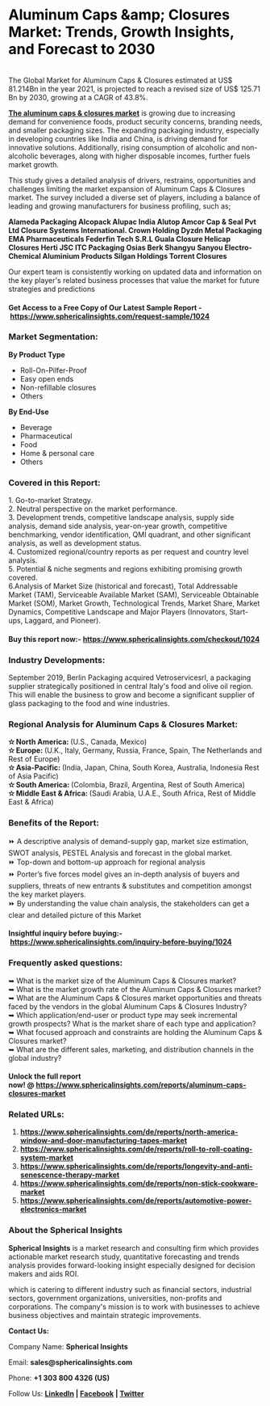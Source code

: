 <div class="content-body__description">
<div class="content-body__description">
<div class="content-body__description">
<h1><span style="color: #000000;">Aluminum Caps &amp;amp; Closures Market: Trends, Growth Insights, and Forecast to 2030</span></h1>
<div class="content-body__detail">&nbsp;
<div class="content-body__description">The Global Market for Aluminum Caps &amp; Closures estimated at US$ 81.214Bn in the year 2021, is projected to reach a revised size of US$ 125.71 Bn by 2030, growing at a CAGR of 43.8%.</div>
<div class="content-body__detail">
<section id="section_0" class="entry fr-view">
<p><a href="https://www.sphericalinsights.com/reports/aluminum-caps-closures-market" target="_blank" rel="noopener"><strong>The aluminum caps &amp; closures market</strong></a>&nbsp;is growing due to increasing demand for convenience foods, product security concerns, branding needs, and smaller packaging sizes. The expanding packaging industry, especially in developing countries like India and China, is driving demand for innovative solutions. Additionally, rising consumption of alcoholic and non-alcoholic beverages, along with higher disposable incomes, further fuels market growth.</p>
<p>This study gives a detailed analysis of drivers, restrains, opportunities and challenges limiting the market expansion of Aluminum Caps &amp; Closures market. The survey included a diverse set of players, including a balance of leading and growing manufacturers for business profiling, such as;</p>
<p><strong>Alameda Packaging Alcopack Alupac India Alutop Amcor Cap &amp; Seal Pvt Ltd Closure Systems International. Crown Holding Dyzdn Metal Packaging EMA Pharmaceuticals Federfin Tech S.R.L Guala Closure Helicap Closures Herti JSC ITC Packaging Osias Berk Shangyu Sanyou Electro-Chemical Aluminium Products Silgan Holdings Torrent Closures</strong></p>
<p>Our expert team is consistently working on updated data and information on the key player's related business processes that value the market for future strategies and predictions</p>
<h4><strong>Get Access to a Free Copy of Our Latest Sample Report -&nbsp;<a href="https://www.sphericalinsights.com/request-sample/1024" target="_blank" rel="noopener">https://www.sphericalinsights.com/request-sample/1024</a></strong></h4>
<h3><strong>Market Segmentation:</strong></h3>
<p><strong>By Product Type</strong></p>
<ul>
<li>Roll-On-Pilfer-Proof</li>
<li>Easy open ends</li>
<li>Non-refillable closures</li>
<li>Others</li>
</ul>
<p><strong>By End-Use</strong></p>
<ul>
<li>Beverage</li>
<li>Pharmaceutical</li>
<li>Food</li>
<li>Home &amp; personal care</li>
<li>Others</li>
</ul>
<h3>Covered in this Report:</h3>
<p>1. Go-to-market Strategy.<br />2. Neutral perspective on the market performance.<br />3. Development trends, competitive landscape analysis, supply side analysis, demand side analysis, year-on-year growth, competitive benchmarking, vendor identification, QMI quadrant, and other significant analysis, as well as development status.<br />4. Customized regional/country reports as per request and country level analysis.<br />5. Potential &amp; niche segments and regions exhibiting promising growth covered.<br />6.Analysis of Market Size (historical and forecast), Total Addressable Market (TAM), Serviceable Available Market (SAM), Serviceable Obtainable Market (SOM), Market Growth, Technological Trends, Market Share, Market Dynamics, Competitive Landscape and Major Players (Innovators, Start-ups, Laggard, and Pioneer).</p>
<h4>Buy this report now:-&nbsp;<a href="https://www.sphericalinsights.com/checkout/1024" target="_blank" rel="noopener">https://www.sphericalinsights.com/checkout/1024</a></h4>
<h3>Industry Developments:</h3>
<p>September 2019, Berlin Packaging acquired Vetroservicesrl, a packaging supplier strategically positioned in central Italy's food and olive oil region. This will enable the business to grow and become a significant supplier of glass packaging to the food and wine industries.</p>
<h3><strong>Regional Analysis for Aluminum Caps &amp; Closures Market:</strong></h3>
<p><strong>✫ North America:&nbsp;</strong>(U.S., Canada, Mexico)<br /><strong>✫ Europe:&nbsp;</strong>(U.K., Italy, Germany, Russia, France, Spain, The Netherlands and Rest of Europe)<br /><strong>✫ Asia-Pacific:&nbsp;</strong>(India, Japan, China, South Korea, Australia, Indonesia Rest of Asia Pacific)<br /><strong>✫ South America:&nbsp;</strong>(Colombia, Brazil, Argentina, Rest of South America)<br /><strong>✫ Middle East &amp; Africa:&nbsp;</strong>(Saudi Arabia, U.A.E., South Africa, Rest of Middle East &amp; Africa)</p>
<h3>Benefits of the Report:</h3>
<p>⏩ A descriptive analysis of demand-supply gap, market size estimation, SWOT analysis, PESTEL Analysis and forecast in the global market.<br />⏩ Top-down and bottom-up approach for regional analysis<br />⏩ Porter&rsquo;s five forces model gives an in-depth analysis of buyers and suppliers, threats of new entrants &amp; substitutes and competition amongst the key market players.<br />⏩ By understanding the value chain analysis, the stakeholders can get a clear and detailed picture of this Market</p>
<h4>Insightful inquiry before buying:-&nbsp;<a href="https://www.sphericalinsights.com/inquiry-before-buying/1024" target="_blank" rel="noopener">https://www.sphericalinsights.com/inquiry-before-buying/1024</a></h4>
<h3>Frequently asked questions:</h3>
<p>➥ What is the market size of the Aluminum Caps &amp; Closures market?<br />➥ What is the market growth rate of the Aluminum Caps &amp; Closures market?<br />➥ What are the Aluminum Caps &amp; Closures market opportunities and threats faced by the vendors in the global Aluminum Caps &amp; Closures Industry?<br />➥ Which application/end-user or product type may seek incremental growth prospects? What is the market share of each type and application?<br />➥ What focused approach and constraints are holding the Aluminum Caps &amp; Closures market?<br />➥ What are the different sales, marketing, and distribution channels in the global industry?</p>
<h4>Unlock the full report now!&nbsp;@&nbsp;<a href="https://www.sphericalinsights.com/reports/aluminum-caps-closures-market" target="_blank" rel="noopener">https://www.sphericalinsights.com/reports/aluminum-caps-closures-market</a></h4>
<h3><strong>Related URLs:</strong></h3>
<ol>
<li><strong><a href="https://www.sphericalinsights.com/de/reports/north-america-window-and-door-manufacturing-tapes-market">https://www.sphericalinsights.com/de/reports/north-america-window-and-door-manufacturing-tapes-market</a></strong></li>
<li><strong><a href="https://www.sphericalinsights.com/de/reports/roll-to-roll-coating-system-market">https://www.sphericalinsights.com/de/reports/roll-to-roll-coating-system-market</a></strong></li>
<li><strong><a href="https://www.sphericalinsights.com/de/reports/longevity-and-anti-senescence-therapy-market">https://www.sphericalinsights.com/de/reports/longevity-and-anti-senescence-therapy-market</a></strong></li>
<li><strong><a href="https://www.sphericalinsights.com/de/reports/non-stick-cookware-market">https://www.sphericalinsights.com/de/reports/non-stick-cookware-market</a></strong></li>
<li><strong><a href="https://www.sphericalinsights.com/de/reports/automotive-power-electronics-market">https://www.sphericalinsights.com/de/reports/automotive-power-electronics-market</a>&nbsp;<br /></strong></li>
</ol>
<h3><strong>About the Spherical Insights</strong></h3>
<p><strong>Spherical Insights</strong>&nbsp;is a market research and consulting firm which provides actionable market research study, quantitative forecasting and trends analysis provides forward-looking insight especially designed for decision makers and aids ROI.</p>
<p>which is catering to different industry such as financial sectors, industrial sectors, government organizations, universities, non-profits and corporations. The company's mission is to work with businesses to achieve business objectives and maintain strategic improvements.</p>
<p><strong>Contact Us:</strong></p>
<p>Company Name:&nbsp;<strong>Spherical Insights</strong></p>
<p>Email:&nbsp;<strong>sales@sphericalinsights.com</strong></p>
<p>Phone:&nbsp;<strong>+1 303 800 4326 (US)</strong></p>
<p>Follow Us:&nbsp;<strong><a href="https://www.linkedin.com/company/spherical-insight/"><u>LinkedIn</u></a>&nbsp;|&nbsp;<a href="https://www.facebook.com/sphericalinsights22"><u>Facebook</u></a>&nbsp;|&nbsp;<a href="https://twitter.com/SInsights_US"><u>Twitter</u></a></strong></p>
</section>
</div>
</div>
</div>
</div>
</div>

